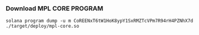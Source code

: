 ### Download MPL CORE PROGRAM
`solana program dump -u m CoREENxT6tW1HoK8ypY1SxRMZTcVPm7R94rH4PZNhX7d ./target/deploy/mpl-core.so`